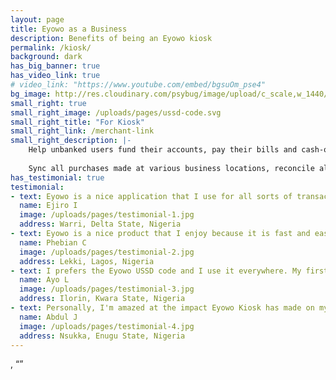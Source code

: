 ```yaml
---
layout: page
title: Eyowo as a Business
description: Benefits of being an Eyowo kiosk
permalink: /kiosk/
background: dark
has_big_banner: true
has_video_link: true
# video_link: "https://www.youtube.com/embed/bgsuOm_pse4"
bg_image: http://res.cloudinary.com/psybug/image/upload/c_scale,w_1440/v1528454661/kiosk_o2bfns.jpg
small_right: true
small_right_image: /uploads/pages/ussd-code.svg
small_right_title: "For Kiosk"
small_right_link: /merchant-link
small_right_description: |-
    Help unbanked users fund their accounts, pay their bills and cash-out. Points Of Contact also receive commissions for rendering the aforementioned services. 
    
    Sync all purchases made at various business locations, reconcile all customer transactions and manage purchase insights.
has_testimonial: true
testimonial:
- text: Eyowo is a nice application that I use for all sorts of transactions. I would rather use the app than the USSD code. What I enjoy most about Eyowo is how simple it works. I use it to send money to my colleagues at work and my relatives.
  name: Ejiro I
  image: /uploads/pages/testimonial-1.jpg
  address: Warri, Delta State, Nigeria
- text: Eyowo is a nice product that I enjoy because it is fast and easy to use. I use both *4255# and the Eyowo user app. When I need to pay my sales personnel, I just log on to the Eyowo Web app and the process is so seamless.
  name: Phebian C
  image: /uploads/pages/testimonial-2.jpg
  address: Lekki, Lagos, Nigeria
- text: I prefers the Eyowo USSD code and I use it everywhere. My first experience was amazing and since then, I have been using it for transactions with family and friends.
  name: Ayo L
  image: /uploads/pages/testimonial-3.jpg
  address: Ilorin, Kwara State, Nigeria
- text: Personally, I'm amazed at the impact Eyowo Kiosk has made on my finances since I signed up, I've been able to grow my business with this business opportunity Eyowo offers. Last month, I made more than 20,000 Naira without leaving my comfort zone. Sweet!
  name: Abdul J
  image: /uploads/pages/testimonial-4.jpg
  address: Nsukka, Enugu State, Nigeria
---
```


, 
“”


